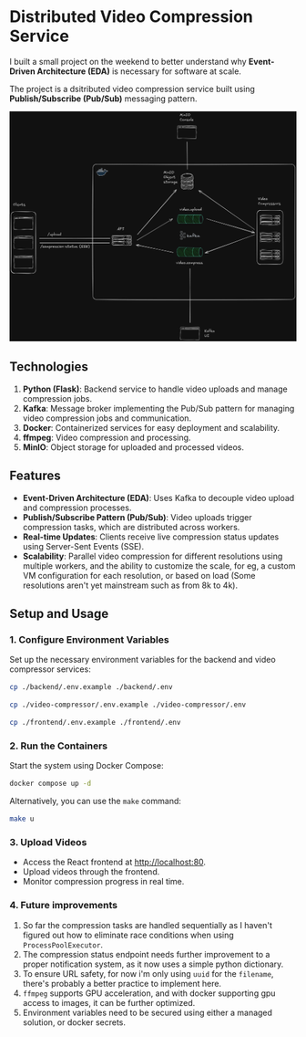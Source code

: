 # Distributed Video Compression Service

I built a small project on the weekend to better understand why **Event-Driven Architecture (EDA)** is necessary for software at scale.

The project is a dsitributed video compression service built using **Publish/Subscribe (Pub/Sub)** messaging pattern.

![System Architecture](./docs/assets/dvc-diagram.png)

## Technologies

1. **Python (Flask)**: Backend service to handle video uploads and manage compression jobs.
2. **Kafka**: Message broker implementing the Pub/Sub pattern for managing video compression jobs and communication.
3. **Docker**: Containerized services for easy deployment and scalability.
4. **ffmpeg**: Video compression and processing.
5. **MinIO**: Object storage for uploaded and processed videos.

## Features

- **Event-Driven Architecture (EDA)**: Uses Kafka to decouple video upload and compression processes.
- **Publish/Subscribe Pattern (Pub/Sub)**: Video uploads trigger compression tasks, which are distributed across workers.
- **Real-time Updates**: Clients receive live compression status updates using Server-Sent Events (SSE).
- **Scalability**: Parallel video compression for different resolutions using multiple workers, and the ability to customize the scale, for eg, a custom VM configuration for each resolution, or based on load (Some resolutions aren't yet mainstream such as from 8k to 4k).

## Setup and Usage

### 1. Configure Environment Variables

Set up the necessary environment variables for the backend and video compressor services:

```bash
cp ./backend/.env.example ./backend/.env
```

```bash
cp ./video-compressor/.env.example ./video-compressor/.env
```

```bash
cp ./frontend/.env.example ./frontend/.env
```

### 2. Run the Containers

Start the system using Docker Compose:

```bash
docker compose up -d
```

Alternatively, you can use the `make` command:

```bash
make u
```

### 3. Upload Videos

- Access the React frontend at [http://localhost:80](http://localhost:80).
- Upload videos through the frontend.
- Monitor compression progress in real time.

### 4. Future improvements

1. So far the compression tasks are handled sequentially as I haven't figured out how to eliminate race conditions when using `ProcessPoolExecutor`.
2. The compression status endpoint needs further improvement to a proper notification system, as it now uses a simple python dictionary.
3. To ensure URL safety, for now i'm only using `uuid` for the `filename`, there's probably a better practice to implement here.
4. `ffmpeg` supports GPU acceleration, and with docker supporting gpu access to images, it can be further optimized.
5. Environment variables need to be secured using either a managed solution, or docker secrets.
